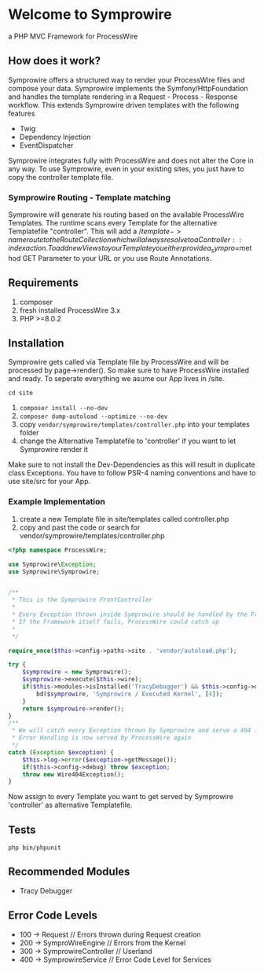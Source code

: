 # Welcome to Symprowire
a PHP MVC Framework for ProcessWire

## How does it work?

Symprowire offers a structured way to render your ProcessWire files and compose your data.
Symprowire implements the Symfony/HttpFoundation and handles the template rendering in a Request - Process - Response workflow.
This extends Symprowire driven templates with the following features

- Twig
- Dependency Injection
- EventDispatcher

Symprowire integrates fully with ProcessWire and does not alter the Core in any way.
To use Symprowire, even in your existing sites, you just have to copy the controller template file.

### Symprowire Routing - Template matching

Symprowire will generate his routing based on the available ProcessWire Templates. 
The runtime scans every Template for the alternative Templatefile "controller". 
This will add a /$template->name route to the RouteCollection which will always resolve to a Controller::index action.
To add new Views to your Template you either provide a _sympro=$method GET Parameter to your URL or you use Route Annotations.

## Requirements

1. composer
2. fresh installed ProcessWire 3.x
3. PHP >=8.0.2

## Installation

Symprowire gets called via Template file by ProcessWire and will be processed by page->render().
So make sure to have ProcessWire installed and ready.
To seperate everything we asume our App lives in /site.

`cd site`

1. `composer install --no-dev`
2. `composer dump-autoload --optimize --no-dev`
3. copy `vendor/symprowire/templates/controller.php` into your templates folder
4. change the Alternative Templatefile to 'controller' if you want to let Symprowire render it

Make sure to not install the Dev-Dependencies as this will result in duplicate class Exceptions.
You have to follow PSR-4 naming conventions and have to use site/src for your App.

### Example Implementation

1. create a new Template file in site/templates called controller.php
2. copy and past the code or search for vendor/symprowire/templates/controller.php

```php
<?php namespace ProcessWire;

use Symprowire\Exception;
use Symprowire\Symprowire;


/**
 * This is the Symprowire FrontController
 *
 * Every Exception thrown inside Symprowire should be handled by the Framework.
 * If the Framework itself fails, ProcessWire could catch up
 *
 */

require_once($this->config->paths->site . 'vendor/autoload.php');

try {
    $symprowire = new Symprowire();
    $symprowire->execute($this->wire);
    if($this->modules->isInstalled('TracyDebugger') && $this->config->debug) {
        bd($symprowire, 'Symprowire / Executed Kernel', [4]);
    }
    return $symprowire->render();
}
/**
 * We will catch every Exception thrown by Symprowire and serve a 404 if not in debug.
 * Error Handling is now served by ProcessWire again
 */
catch (Exception $exception) {
    $this->log->error($exception->getMessage());
    if($this->config->debug) throw $exception;
    throw new Wire404Exception();
}
```

Now assign to every Template you want to get served by Symprowire 'controller' as alternative Templatefile.

## Tests

`php bin/phpunit`

## Recommended Modules

- Tracy Debugger

## Error Code Levels

- 100 -> Request // Errors thrown during Request creation
- 200 -> SymproWireEngine // Errors from the Kernel
- 300 -> SymprowireController // Userland
- 400 -> SymprowireService // Error Code Level for Services
